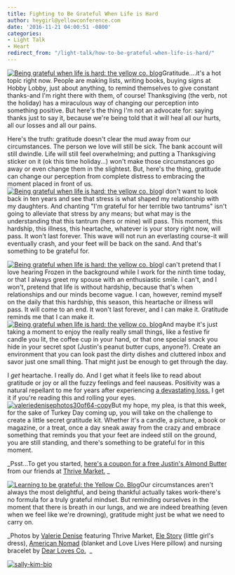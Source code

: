 ```yaml
---
title: Fighting to Be Grateful When Life is Hard
author: heygirl@yellowconference.com
date: '2016-11-21 04:00:51 -0800'
categories:
- Light Talk
- Heart
redirect_from: "/light-talk/how-to-be-grateful-when-life-is-hard/"
---
```


[![Being grateful when life is hard: the yellow co. blog](https://s3.amazonaws.com/yellow-files/blog/2016/11/ValerieDenisePhotos27of64-copy.jpg)](https://s3.amazonaws.com/yellow-files/blog/2016/11/ValerieDenisePhotos27of64-copy.jpg)Gratitude....it's a hot topic right now. People are making lists, writing books, buying signs at Hobby Lobby, just about anything, to remind themselves to give constant thanks-and I'm right there with them, of course! Thanksgiving (the verb, not the holiday) has a miraculous way of changing our perception into something positive. But here's the thing I'm not an advocate for: saying thanks just to say it, because we're being told that it will heal all our hurts, all our losses and all our pains.

Here's the truth: gratitude doesn't clear the mud away from our circumstances. The person we love will still be sick. The bank account will still dwindle. Life will still feel overwhelming; and putting a Thanksgiving sticker on it (ok this time holiday...) won't make those circumstances go away or even change them in the slightest. But, here's the thing, gratitude can change our perception from complete distress to embracing the moment placed in front of us.[![Being grateful when life is hard: the yellow co. blog](https://s3.amazonaws.com/yellow-files/blog/2016/11/ValerieDenisePhotos19of64.jpg)](https://s3.amazonaws.com/yellow-files/blog/2016/11/ValerieDenisePhotos19of64.jpg)I don't want to look back in ten years and see that stress is what shaped my relationship with my daughters. And chanting "I'm grateful for her terrible two tantrums" isn't going to alleviate that stress by any means; but what may is the understanding that this tantrum (hers or mine) will pass. This moment, this hardship, this illness, this heartache, whatever is your story right now, will pass. It won't last forever. This wave will not run an everlasting course-it will eventually crash, and your feet will be back on the sand. And that's something to be grateful for.

[![Being grateful when life is hard: the yellow co. blog](https://s3.amazonaws.com/yellow-files/blog/2016/11/ValerieDenisePhotos21of64.jpg)](https://s3.amazonaws.com/yellow-files/blog/2016/11/ValerieDenisePhotos21of64.jpg)I can't pretend that I love hearing Frozen in the background while I work for the ninth time today, or that I always greet my spouse with an enthusiastic smile. I can't, and I won't, pretend that life is without hardship, because that's when relationships and our minds become vague. I can, however, remind myself on the daily that this hardship, this season, this heartache or illness will pass. It will come to an end. It won't last forever, and I can make it. Gratitude reminds me that I can make it. [![Being grateful when life is hard: the yellow co. blog](https://s3.amazonaws.com/yellow-files/blog/2016/11/ValerieDenisePhotos24of64.jpg)](https://s3.amazonaws.com/yellow-files/blog/2016/11/ValerieDenisePhotos24of64.jpg)And maybe it's just taking a moment to enjoy the really really small things, like a festive fir candle you lit, the coffee cup in your hand, or that one special snack you hide in your secret spot (Justin's peanut butter cups, anyone?). Create an environment that you can look past the dirty dishes and cluttered inbox and savor just one small thing. That might just be enough to get through the day.

I _get_ heartache. I really do. And I get what it feels like to read about gratitude or joy or all the fuzzy feelings and feel nauseas. Positivity was a natural repellant to me for years after experiencing [a devastating loss.](http://lettersfromamister.tumblr.com/post/110196125777/an-old-newsletter) I get it if you're reading this and rolling your eyes.[![valeriedenisephotos30of64-copy](https://s3.amazonaws.com/yellow-files/blog/2016/11/ValerieDenisePhotos30of64-copy.jpg)](https://s3.amazonaws.com/yellow-files/blog/2016/11/ValerieDenisePhotos30of64-copy.jpg)But my hope, my plea, is that this week, for the sake of Turkey Day coming up, you will take on the challenge to create a little secret gratitude kit. Whether it's a candle, a picture, a book or magazine, or a treat, once a day sneak away from the crazy and embrace something that reminds you that your feet are indeed still on the ground, you are still standing, and there's something to be grateful for in this moment.

_Psst...To get you started, [here's a coupon for a free Justin's Almond Butter](https://thrivemarket.com/giftbox/yellowco-justinsalmondbutter?utm_source=partner&utm_campaign=giftboxgwp&utm_content=giftbox_justinsalmondbutter&aff_id=13051&t_id=1027723efb0b8bbddface19fc8d887&o_id=6&utm_medium=Yellow+Conference+11&aff_sub=partner&aff_sub2=Yellow%20Conference%2011&aff_sub3=giftboxgwp&aff_sub4=giftbox_justinsalmondbutter&aff_sub5=) from our friends at [Thrive Market.](https://thrivemarket.com/) _

[![Learning to be grateful: the Yellow Co. Blog](https://s3.amazonaws.com/yellow-files/blog/2016/11/ValerieDenisePhotos3of64-copy.jpg)](https://s3.amazonaws.com/yellow-files/blog/2016/11/ValerieDenisePhotos3of64-copy.jpg)Our circumstances aren't always the most delightful, and being thankful actually takes work-there's no formula for a truly grateful mindset. But reminding ourselves in the moment that there is breath in our lungs, and we are indeed breathing (even when we feel like we're drowning), gratitude might just be what we need to carry on.

_Photos by [Valerie Denise](http://www.valeriedenisephotos.com/) featuring Thrive Market, [Ele Story](http://www.elestory.com/) (little girl's dress), [American Nomad](https://shopamericannomad.com/) (blanket and Love Lives Here pillow) and nursing bracelet by [Dear Loves Co.](https://www.dearlovesco.com/)  _

[![sally-kim-bio](https://s3.amazonaws.com/yellow-files/blog/2016/11/Sally-Kim-Bio.jpg)](http://lettersfromamister.tumblr.com/)
